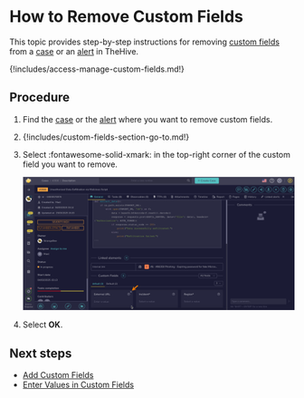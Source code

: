 # How to Remove Custom Fields

This topic provides step-by-step instructions for removing [custom fields](../../../../administration/custom-fields/about-custom-fields.md) from a [case](../about-cases.md) or an [alert](../../alerts/about-alerts.md) in TheHive.

{!includes/access-manage-custom-fields.md!}

## Procedure

1. Find the [case](../../cases/search-for-cases/find-a-case.md) or the [alert](../../alerts/search-for-alerts/find-an-alert.md) where you want to remove custom fields.

2. {!includes/custom-fields-section-go-to.md!}

3. Select :fontawesome-solid-xmark: in the top-right corner of the custom field you want to remove.

    ![Remove custom fields](../../../../images/user-guides/analyst-corner/cases/remove-custom-fields.png)

4. Select **OK**.

## Next steps

* [Add Custom Fields](add-custom-fields.md)
* [Enter Values in Custom Fields](enter-values-in-custom-fields.md)
